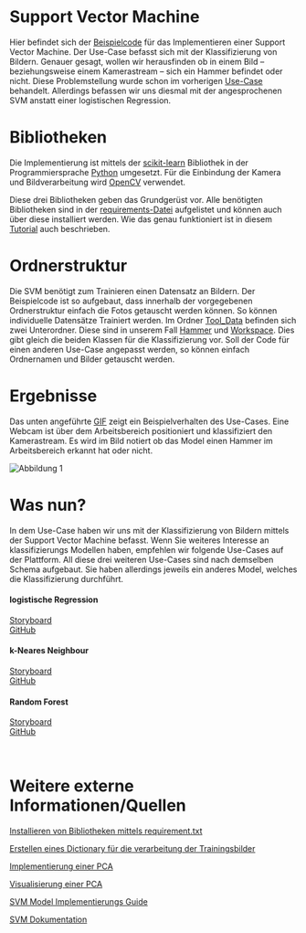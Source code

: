# Support Vector Machine

Hier befindet sich der [Beispielcode](./miniUsecase12_SVM.ipynb) für das Implementieren einer Support Vector Machine. Der Use-Case befasst sich mit der Klassifizierung von Bildern. Genauer gesagt, wollen wir herausfinden ob in einem Bild – beziehungsweise einem Kamerastream – sich ein Hammer befindet oder nicht. Diese Problemstellung wurde schon im vorherigen [Use-Case](https://github.com/TW-Robotics/AIAV/tree/devel_abdank/Logistische_Regression_fuer_Bildklassifizierung) behandelt. Allerdings befassen wir uns diesmal mit der angesprochenen SVM anstatt einer logistischen Regression. 

# Bibliotheken
Die Implementierung ist mittels der [scikit-learn](https://scikit-learn.org/stable/modules/svm.html) Bibliothek in der Programmiersprache [Python](https://docs.python.org/3/) umgesetzt. Für die Einbindung der Kamera und Bildverarbeitung wird [OpenCV](https://opencv.org/) verwendet. 

Diese drei Bibliotheken geben das Grundgerüst vor. Alle benötigten Bibliotheken sind in der [requirements-Datei](./requirements.txt) aufgelistet und können auch über diese installiert werden. Wie das genau funktioniert ist in diesem [Tutorial](https://note.nkmk.me/en/python-pip-install-requirements/) auch beschrieben.  

# Ordnerstruktur
 Die SVM benötigt zum Trainieren einen Datensatz an Bildern. Der Beispielcode ist so aufgebaut, dass innerhalb der vorgegebenen Ordnerstruktur einfach die Fotos getauscht werden können. So können individuelle Datensätze Trainiert werden. Im Ordner [Tool_Data](./Tool_Data) befinden sich zwei Unterordner. Diese sind in unserem Fall [Hammer](./Tool_Data/Hammer) und [Workspace](./Tool_Data/Workspace). Dies gibt gleich die beiden Klassen für die Klassifizierung vor. Soll der Code für einen anderen Use-Case angepasst werden, so können einfach Ordnernamen und Bilder getauscht werden. 


# Ergebnisse
Das unten angeführte [GIF](./demo/SVM_Test.gif) zeigt ein Beispielverhalten des Use-Cases. Eine Webcam ist über dem Arbeitsbereich positioniert und klassifiziert den Kamerastream. Es wird im Bild notiert ob das Model einen Hammer im Arbeitsbereich erkannt hat oder nicht. 

![Abbildung 1](demo/SVM_Test.gif)

# Was nun? 
In dem Use-Case haben wir uns mit der Klassifizierung von Bildern mittels der Support Vector Machine befasst. Wenn Sie weiteres Interesse an klassifizierungs Modellen haben, empfehlen wir folgende Use-Cases auf der Plattform. All diese drei weiteren Use-Cases sind nach demselben Schema aufgebaut. Sie haben allerdings jeweils ein anderes Model, welches die Klassifizierung durchführt.

#### logistische Regression </br>
[Storyboard](http://www.aiav.technikum-wien.at/) </br>
[GitHub](https://github.com/TW-Robotics/AIAV/tree/devel_abdank/Logistische_Regression_fuer_Bildklassifizierung) </br>
#### k-Neares Neighbour </br>
[Storyboard](http://www.aiav.technikum-wien.at/) </br>
[GitHub](https://github.com/TW-Robotics/AIAV/tree/devel_abdank/kNearest_Neighbor_fuer_Bildklassifizierung) </br>
#### Random Forest </br>
[Storyboard](http://www.aiav.technikum-wien.at/) </br>
[GitHub](https://github.com/TW-Robotics/AIAV/tree/devel_abdank/Random_Forest_fuer_Bildklassifizierung)



<br>


# Weitere externe Informationen/Quellen
[Installieren von Bibliotheken mittels requirement.txt](https://note.nkmk.me/en/python-pip-install-requirements/) <br>

[Erstellen eines Dictionary für die verarbeitung der Trainingsbilder](https://kapernikov.com/tutorial-image-classification-with-scikit-learn/)<br>

[Implementierung einer PCA](https://medium.com/@sebastiannorena/pca-principal-components-analysis-applied-to-images-of-faces-d2fc2c083371)<br>

[Visualisierung einer PCA](https://jakevdp.github.io/PythonDataScienceHandbook/05.02-introducing-scikit-learn.html) 
<br>

[SVM Model Implementierungs Guide](https://rpubs.com/Sharon_1684/454441)
<br>

[SVM Dokumentation](https://scikit-learn.org/stable/modules/svm.html)